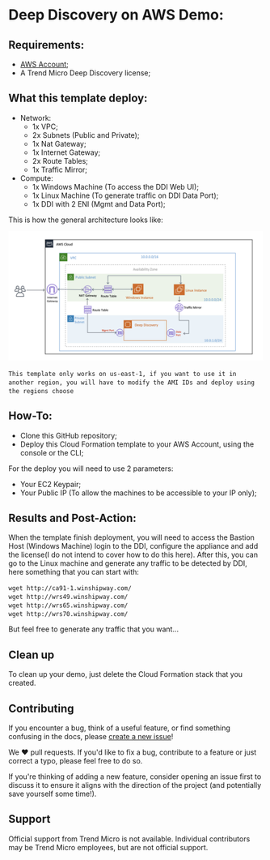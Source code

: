 # Deep Discovery on AWS Demo:

## Requirements:
- [AWS Account](https://portal.aws.amazon.com/billing/signup/iam?type=enterprise#/account);
- A Trend Micro Deep Discovery license;

## What this template deploy:

- Network:
    - 1x VPC;
    - 2x Subnets (Public and Private);
    - 1x Nat Gateway;
    - 1x Internet Gateway;
    - 2x Route Tables;
    - 1x Traffic Mirror;
- Compute:
    - 1x Windows Machine (To access the DDI Web UI);
    - 1x Linux Machine (To generate traffic on DDI Data Port);
    - 1x DDI with 2 ENI (Mgmt and Data Port);

This is how the general architecture looks like:

<img src="topology.png">


```This template only works on us-east-1, if you want to use it in another region, you will have to modify the AMI IDs and deploy using the regions choose```

## How-To:

- Clone this GitHub repository;
- Deploy this Cloud Formation template to your AWS Account, using the console or the CLI;

For the deploy you will need to use 2 parameters:

- Your EC2 Keypair;
- Your Public IP (To allow the machines to be accessible to your IP only);

## Results and Post-Action:

When the template finish deployment, you will need to access the Bastion Host (Windows Machine) login to the DDI, configure the appliance and add the license(I do not intend to cover how to do this here). After this, you can go to the Linux machine and generate any traffic to be detected by DDI, here something that you can start with:

```wget http://ca91-1.winshipway.com/```<br/>
```wget http://wrs49.winshipway.com/```<br/>
```wget http://wrs65.winshipway.com/```<br/>
```wget http://wrs70.winshipway.com/```

But feel free to generate any traffic that you want...

## Clean up

To clean up your demo, just delete the Cloud Formation stack that you created.

## Contributing

If you encounter a bug, think of a useful feature, or find something confusing
in the docs, please
[create a new issue](https://github.com/felipecosta09/DDI-AWS-DEMO/issues/new)!

We :heart: pull requests. If you'd like to fix a bug, contribute to a feature or
just correct a typo, please feel free to do so.

If you're thinking of adding a new feature, consider opening an issue first to
discuss it to ensure it aligns with the direction of the project (and potentially
save yourself some time!).

## Support

Official support from Trend Micro is not available. Individual contributors may
be Trend Micro employees, but are not official support.